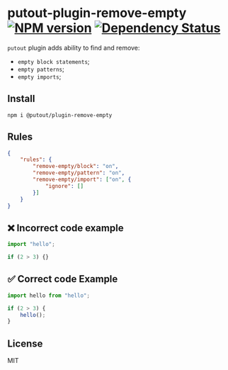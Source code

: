 # putout-plugin-remove-empty [![NPM version][NPMIMGURL]][NPMURL] [![Dependency Status][DependencyStatusIMGURL]][DependencyStatusURL]

[NPMIMGURL]:                https://img.shields.io/npm/v/@putout/plugin-remove-empty.svg?style=flat&longCache=true
[NPMURL]:                   https://npmjs.org/package/@putout/plugin-remove-empty"npm"

[DependencyStatusURL]:      https://david-dm.org/coderaiser/putout?path=packages/plugin-remove-empty
[DependencyStatusIMGURL]:   https://david-dm.org/coderaiser/putout.svg?path=packages/plugin-remove-empty

`putout` plugin adds ability to find and remove:
- `empty block statements`;
- `empty patterns`;
- `empty imports`;

## Install

```
npm i @putout/plugin-remove-empty
```

## Rules

```json
{
    "rules": {
        "remove-empty/block": "on",
        "remove-empty/pattern": "on",
        "remove-empty/import": ["on", {
            "ignore": []
        }]
    }
}
```

## ❌ Incorrect code example

```js
import "hello";

if (2 > 3) {}
```

## ✅ Correct code Example

```js
import hello from "hello";

if (2 > 3) {
    hello();
}
```

## License

MIT

